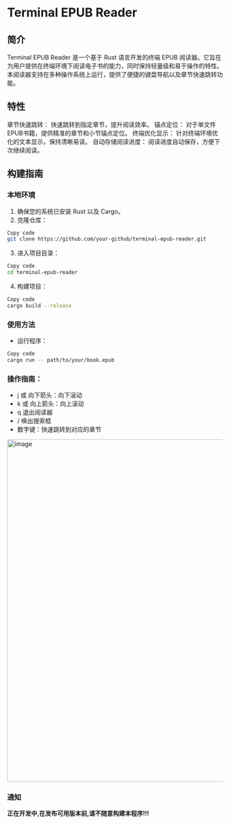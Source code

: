 # Terminal EPUB Reader

## 简介

Terminal EPUB Reader 是一个基于 Rust 语言开发的终端 EPUB 阅读器。它旨在为用户提供在终端环境下阅读电子书的能力，同时保持轻量级和易于操作的特性。本阅读器支持在多种操作系统上运行，提供了便捷的键盘导航以及章节快速跳转功能。

## 特性

章节快速跳转： 快速跳转到指定章节，提升阅读效率。
锚点定位： 对于单文件EPUB书籍，提供精准的章节和小节锚点定位。
终端优化显示： 针对终端环境优化的文本显示，保持清晰易读。
自动存储阅读进度： 阅读进度自动保存，方便下次继续阅读。

## 构建指南

### 本地环境
1. 确保您的系统已安装 Rust 以及 Cargo。
2. 克隆仓库：

```sh
Copy code
git clone https://github.com/your-github/terminal-epub-reader.git
```

3. 进入项目目录：
```sh
Copy code
cd terminal-epub-reader
```

4. 构建项目：
```sh
Copy code
cargo build --release
```
### 使用方法
- 运行程序：
```sh
Copy code
cargo run -- path/to/your/book.epub
```

### 操作指南：
- j 或 向下箭头：向下滚动
- k 或 向上箭头：向上滚动
- q 退出阅读器
- / 唤出搜索框
- 数字键：快速跳转到对应的章节

<img width="800" alt="image" src="https://github.com/daiw-ing/ter-epub/assets/62934849/2e6c7677-fde0-47b9-9fc8-65fc6888bbe5">


### 通知
**正在开发中,在发布可用版本前,请不随意构建本程序!!!**
